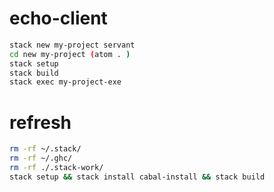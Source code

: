 # echo-client
```bash
stack new my-project servant
cd new my-project (atom . )
stack setup
stack build
stack exec my-project-exe
```


# refresh
```bash
rm -rf ~/.stack/
rm -rf ~/.ghc/
rm -rf ./.stack-work/
stack setup && stack install cabal-install && stack build
```
